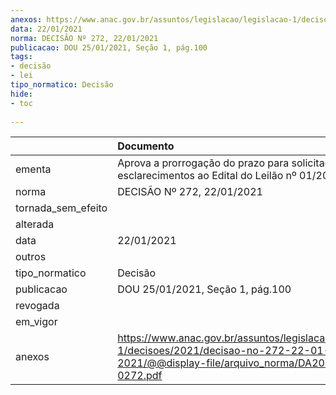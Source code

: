 ```yaml
---
anexos: https://www.anac.gov.br/assuntos/legislacao/legislacao-1/decisoes/2021/decisao-no-272-22-01-2021/@@display-file/arquivo_norma/DA2021-0272.pdf
data: 22/01/2021
norma: DECISÃO Nº 272, 22/01/2021
publicacao: DOU 25/01/2021, Seção 1, pág.100
tags:
- decisão
- lei
tipo_normatico: Decisão
hide: 
- toc 
 
---
```


|                    | Documento                                                                                                                                     |
|:-------------------|:----------------------------------------------------------------------------------------------------------------------------------------------|
| ementa             | Aprova a prorrogação do prazo para solicitação de esclarecimentos ao Edital do Leilão nº 01/2020.                                             |
| norma              | DECISÃO Nº 272, 22/01/2021                                                                                                                    |
| tornada_sem_efeito |                                                                                                                                               |
| alterada           |                                                                                                                                               |
| data               | 22/01/2021                                                                                                                                    |
| outros             |                                                                                                                                               |
| tipo_normatico     | Decisão                                                                                                                                       |
| publicacao         | DOU 25/01/2021, Seção 1, pág.100                                                                                                              |
| revogada           |                                                                                                                                               |
| em_vigor           |                                                                                                                                               |
| anexos             | https://www.anac.gov.br/assuntos/legislacao/legislacao-1/decisoes/2021/decisao-no-272-22-01-2021/@@display-file/arquivo_norma/DA2021-0272.pdf |